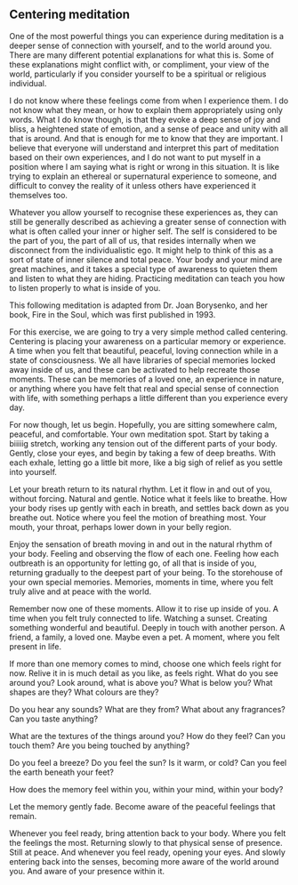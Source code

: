## Centering meditation

One of the most powerful things you can experience during meditation is a deeper sense of connection with yourself, and to the world around you. There are many different potential explanations for what this is. Some of these explanations might conflict with, or compliment, your view of the world, particularly if you consider yourself to be a spiritual or religious individual. 

I do not know where these feelings come from when I experience them. I do not know what they mean, or how to explain them appropriately using only words. What I do know though, is that they evoke a deep sense of joy and bliss, a heightened state of emotion, and a sense of peace and unity with all that is around. And that is enough for me to know that they are important. I believe that everyone will understand and interpret this part of meditation based on their own experiences, and I do not want to put myself in a position where I am saying what is right or wrong in this situation. It is like trying to explain an ethereal or supernatural experience to someone, and difficult to convey the reality of it unless others have experienced it themselves too.

Whatever you allow yourself to recognise these experiences as, they can still be generally described as achieving a greater sense of connection with what is often called your inner or higher self. The self is considered to be the part of you, the part of all of us, that resides internally when we disconnect from the individualistic ego. It might help to think of this as a sort of state of inner silence and total peace. Your body and your mind are great machines, and it takes a special type of awareness to quieten them and listen to what they are hiding. Practicing meditation can teach you how to listen properly to what is inside of you.

This following meditation is adapted from Dr. Joan Borysenko, and her book, Fire in the Soul, which was first published in 1993.

For this exercise, we are going to try a very simple method called centering. Centering is placing your awareness on a particular memory or experience. A time when you felt that beautiful, peaceful, loving connection while in a state of consciousness. We all have libraries of special memories locked away inside of us, and these can be activated to help recreate those moments. These can be memories of a loved one, an experience in nature, or anything where you have felt that real and special sense of connection with life, with something perhaps a little different than you experience every day.

For now though, let us begin. Hopefully, you are sitting somewhere calm, peaceful, and comfortable. Your own meditation spot. Start by taking a biiiiig stretch, working any tension out of the different parts of your body. Gently, close your eyes, and begin by taking a few of deep breaths. With each exhale, letting go a little bit more, like a big sigh of relief as you settle into yourself.

Let your breath return to its natural rhythm. Let it flow in and out of you, without forcing. Natural and gentle. Notice what it feels like to breathe. How your body rises up gently with each in breath, and settles back down as you breathe out. Notice where you feel the motion of breathing most. Your mouth, your throat, perhaps lower down in your belly region. 

Enjoy the sensation of breath moving in and out in the natural rhythm of your body. Feeling and observing the flow of each one. Feeling how each outbreath is an opportunity for letting go, of all that is inside of you, returning gradually to the deepest part of your being. To the storehouse of your own special memories. Memories, moments in time, where you felt truly alive and at peace with the world.

Remember now one of these moments. Allow it to rise up inside of you. A time when you felt truly connected to life. Watching a sunset. Creating something wonderful and beautiful. Deeply in touch with another person. A friend, a family, a loved one. Maybe even a pet. A moment, where you felt present in life. 

If more than one memory comes to mind, choose one which feels right for now. Relive it in is much detail as you like, as feels right. What do you see around you? Look around, what is above you? What is below you? What shapes are they? What colours are they? 

Do you hear any sounds? What are they from? What about any fragrances? Can you taste anything?

What are the textures of the things around you? How do they feel? Can you touch them? Are you being touched by anything?

Do you feel a breeze? Do you feel the sun? Is it warm, or cold? Can you feel the earth beneath your feet?

How does the memory feel within you, within your mind, within your body?

Let the memory gently fade. Become aware of the peaceful feelings that remain. 

Whenever you feel ready, bring attention back to your body. Where you felt the feelings the most. Returning slowly to that physical sense of presence. Still at peace. And whenever you feel ready, opening your eyes. And slowly entering back into the senses, becoming more aware of the world around you. And aware of your presence within it.
